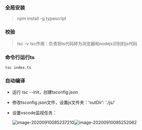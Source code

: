 ### 全局安装
> npm install -g typescript

### 校验
> tsc -v
> tsc作用：负责将ts代码转为浏览器和nodejs识别的js代码

### 命令行运行ts
```
tsc index.ts
```

### 自动编译
* 运行 tsc --init，创建tsconfig.json

* 修改tsconfig.json文件，设置js文件夹：'outDir': './js/'

* 设置vscode监视任务：

    ![image-20200910085237210](C:\Users\asus\AppData\Roaming\Typora\typora-user-images\image-20200910085237210.png)![image-20200910085252062](C:\Users\asus\AppData\Roaming\Typora\typora-user-images\image-20200910085252062.png)